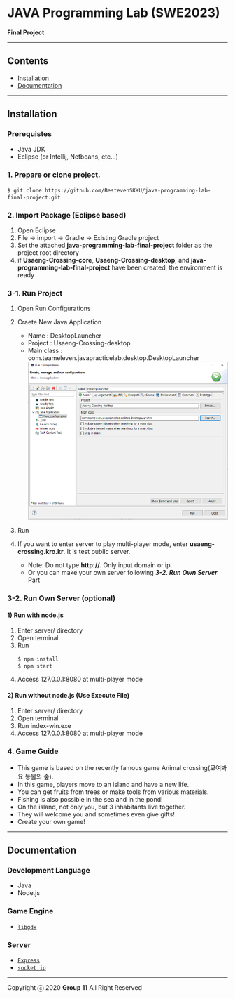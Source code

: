 # JAVA Programming Lab (SWE2023)

**Final Project**

---

## Contents

- [Installation](#installation)
- [Documentation](#Documentation)

---

## Installation

### Prerequistes
- Java JDK
- Eclipse (or Intellij, Netbeans, etc...)

### 1. Prepare or clone project.
```shell
$ git clone https://github.com/BestevenSKKU/java-programming-lab-final-project.git
```

### 2. Import Package (Eclipse based)
1. Open Eclipse
2. File -> import -> Gradle -> Existing Gradle project
3. Set the attached **java-programming-lab-final-project** folder as the project root directory
4. if **Usaeng-Crossing-core**, **Usaeng-Crossing-desktop**, and **java-programming-lab-final-project** have been created, the environment is ready

### 3-1. Run Project
1. Open Run Configurations
2. Craete New Java Application
    - Name : DesktopLauncher
    - Project : Usaeng-Crossing-desktop
    - Main class : com.teameleven.javapracticelab.desktop.DesktopLauncher
    ![eclipse_run_setting](img/eclipse_run_setting.png)

3. Run
4. If you want to enter server to play multi-player mode, enter **usaeng-crossing.kro.kr**. It is test public server.
    - Note: Do not type **http://**. Only input domain or ip.
    - Or you can make your own server following ___3-2. Run Own Server___ Part
    
### 3-2. Run Own Server (optional)
#### 1) Run with node.js
1. Enter server/ directory
2. Open terminal
3. Run
    ```shell
   $ npm install
   $ npm start
    ```
4. Access 127.0.0.1:8080 at multi-player mode

#### 2) Run without node.js (Use Execute File)
1. Enter server/ directory
2. Open terminal
3. Run index-win.exe
4. Access 127.0.0.1:8080 at multi-player mode

### 4. Game Guide
- This game is based on the recently famous game Animal crossing(모여봐요 동물의 숲).
- In this game, players move to an island and have a new life. 
- You can get fruits from trees or make tools from various materials. 
- Fishing is also possible in the sea and in the pond! 
- On the island, not only you, but 3 inhabitants live together. 
- They will welcome you and sometimes even give gifts! 
- Create your own game!

---

## Documentation

### Development Language
- Java
- Node.js

### Game Engine
- [`libgdx`](https://libgdx.badlogicgames.com/)

### Server
- [`Express`](https://expressjs.com/ko/)
- [`socket.io`](https://socket.io/)


---

Copyright ⓒ 2020 **Group 11** All Right Reserved
